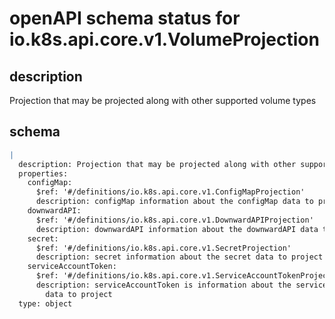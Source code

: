 # openAPI schema status for io.k8s.api.core.v1.VolumeProjection

## description

Projection that may be projected along with other supported volume types

## schema

```yaml
|
  description: Projection that may be projected along with other supported volume types
  properties:
    configMap:
      $ref: '#/definitions/io.k8s.api.core.v1.ConfigMapProjection'
      description: configMap information about the configMap data to project
    downwardAPI:
      $ref: '#/definitions/io.k8s.api.core.v1.DownwardAPIProjection'
      description: downwardAPI information about the downwardAPI data to project
    secret:
      $ref: '#/definitions/io.k8s.api.core.v1.SecretProjection'
      description: secret information about the secret data to project
    serviceAccountToken:
      $ref: '#/definitions/io.k8s.api.core.v1.ServiceAccountTokenProjection'
      description: serviceAccountToken is information about the serviceAccountToken
        data to project
  type: object

```
